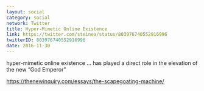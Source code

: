 ```yaml
---
layout: social
category: social
network: Twitter
title: Hyper-Mimetic Online Existence
link: https://twitter.com/steinea/status/803976740552916996
twitterID: 803976740552916996
date: 2016-11-30
---
```


hyper-mimetic online existence ... has played a direct role in the elevation of the new “God Emperor"

<https://thenewinquiry.com/essays/the-scapegoating-machine/>
